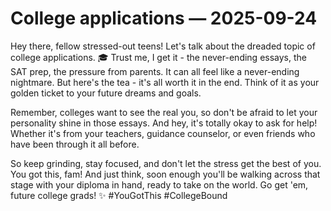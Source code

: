 # College applications — 2025-09-24

Hey there, fellow stressed-out teens! Let's talk about the dreaded topic of college applications. 🎓 Trust me, I get it - the never-ending essays, the SAT prep, the pressure from parents. It can all feel like a never-ending nightmare. But here's the tea - it's all worth it in the end. Think of it as your golden ticket to your future dreams and goals.

Remember, colleges want to see the real you, so don't be afraid to let your personality shine in those essays. And hey, it's totally okay to ask for help! Whether it's from your teachers, guidance counselor, or even friends who have been through it all before.

So keep grinding, stay focused, and don't let the stress get the best of you. You got this, fam! And just think, soon enough you'll be walking across that stage with your diploma in hand, ready to take on the world. Go get 'em, future college grads! ✨ #YouGotThis #CollegeBound